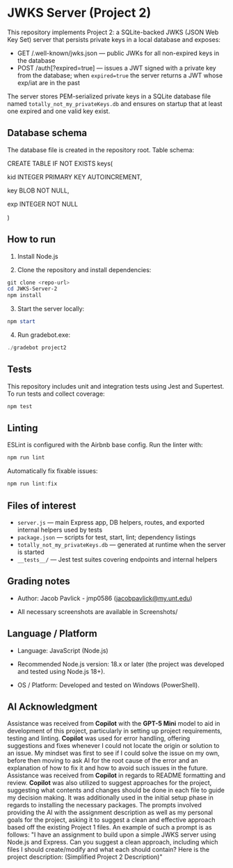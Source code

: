 # JWKS Server (Project 2)

This repository implements Project 2: a SQLite-backed JWKS (JSON Web Key Set) server that persists private keys in a local database and exposes:

- GET /.well-known/jwks.json — public JWKs for all non-expired keys in the database
- POST /auth[?expired=true] — issues a JWT signed with a private key from the database; when `expired=true` the server returns a JWT whose exp/iat are in the past

The server stores PEM-serialized private keys in a SQLite database file named `totally_not_my_privateKeys.db` and ensures on startup that at least one expired and one valid key exist.

## Database schema

The database file is created in the repository root. Table schema:

CREATE TABLE IF NOT EXISTS keys(

  kid INTEGER PRIMARY KEY AUTOINCREMENT,

  key BLOB NOT NULL,

  exp INTEGER NOT NULL

)

## How to run

1. Install Node.js

2. Clone the repository and install dependencies:

```powershell
git clone <repo-url>
cd JWKS-Server-2
npm install
```

3. Start the server locally:

```powershell
npm start
```

4. Run gradebot.exe:

```powershell
./gradebot project2
```

## Tests

This repository includes unit and integration tests using Jest and Supertest. To run tests and collect coverage:

```powershell
npm test
```

## Linting

ESLint is configured with the Airbnb base config. Run the linter with:

```powershell
npm run lint
```

Automatically fix fixable issues:

```powershell
npm run lint:fix
```

## Files of interest

- `server.js` — main Express app, DB helpers, routes, and exported internal helpers used by tests
- `package.json` — scripts for test, start, lint; dependency listings
- `totally_not_my_privateKeys.db` — generated at runtime when the server is started
- `__tests__/` — Jest test suites covering endpoints and internal helpers

## Grading notes

- Author: Jacob Pavlick - jmp0586 (jacobpavlick@my.unt.edu)

- All necessary screenshots are available in Screenshots/

## Language / Platform

- Language: JavaScript (Node.js)
- Recommended Node.js version: 18.x or later (the project was developed and tested using Node.js 18+).

- OS / Platform: Developed and tested on Windows (PowerShell).

## AI Acknowledgment

Assistance was received from **Copilot** with the **GPT-5 Mini** model to aid in development of this project, particularly in setting up project requirements, testing and linting. **Copilot** was used for error handling, offering suggestions and fixes whenever I could not locate the origin or solution to an issue. My mindset was first to see if I could solve the issue on my own, before then moving to ask AI for the root cause of the error and an explanation of how to fix it and how to avoid such issues in the future. Assistance was received from **Copilot** in regards to README formatting and review. **Copilot** was also utilized to suggest approaches for the project, suggesting what contents and changes should be done in each file to guide my decision making. It was additionally used in the initial setup phase in regards to installing the necessary packages. The prompts involved providing the AI with the assignment description as well as my personal goals for the project, asking it to suggest a clean and effective approach based off the existing Project 1 files. An example of such a prompt is as follows: "I have an assignment to build upon a simple JWKS server using Node.js and Express. Can you suggest a clean approach, including which files I should create/modify and what each should contain? Here is the project description: (Simplified Project 2 Description)"
